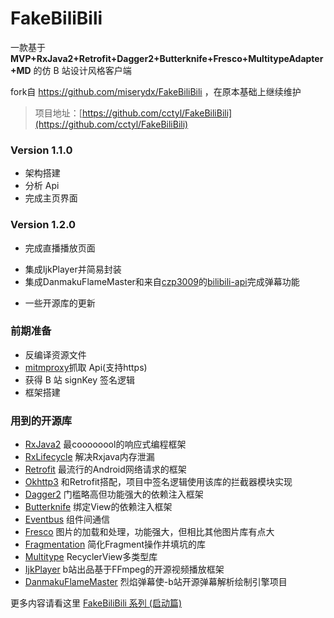 # FakeBiliBili

一款基于 **MVP+RxJava2+Retrofit+Dagger2+Butterknife+Fresco+MultitypeAdapter+MD** 的仿 B 站设计风格客户端

fork自 https://github.com/miserydx/FakeBiliBili ，在原本基础上继续维护

> 项目地址：[https://github.com/cctyl/FakeBiliBili](https://github.com/cctyl/FakeBiliBili)


### Version 1.1.0

* 架构搭建
* 分析 Api
* 完成主页界面

### Version 1.2.0
* 完成直播播放页面
 + 集成IjkPlayer并简易封装
 + 集成DanmakuFlameMaster和来自[czp3009](https://github.com/czp3009)的[bilibili-api](https://github.com/czp3009/bilibili-api)完成弹幕功能
* 一些开源库的更新

### 前期准备

* 反编译资源文件
* [mitmproxy](https://mitmproxy.org/)抓取 Api(支持https)
* 获得 B 站 signKey 签名逻辑
* 框架搭建

### 用到的开源库
* [RxJava2](https://github.com/ReactiveX/RxJava) 最coooooool的响应式编程框架
* [RxLifecycle](https://github.com/trello/RxLifecycle) 解决Rxjava内存泄漏
* [Retrofit](https://github.com/square/retrofit) 最流行的Android网络请求的框架
* [Okhttp3](https://github.com/square/okhttp) 和Retrofit搭配，项目中签名逻辑使用该库的拦截器模块实现
* [Dagger2](https://github.com/google/dagger) 门槛略高但功能强大的依赖注入框架
* [Butterknife](https://github.com/JakeWharton/butterknife) 绑定View的依赖注入框架
* [Eventbus](https://github.com/greenrobot/EventBus) 组件间通信
* [Fresco](https://github.com/facebook/fresco) 图片的加载和处理，功能强大，但相比其他图片库有点大
* [Fragmentation](https://github.com/YoKeyword/Fragmentation) 简化Fragment操作并填坑的库
* [Multitype](https://github.com/drakeet/MultiType) RecyclerView多类型库
* [IjkPlayer](https://github.com/Bilibili/ijkplayer) b站出品基于FFmpeg的开源视频播放框架
* [DanmakuFlameMaster](https://github.com/Bilibili/DanmakuFlameMaster) 烈焰弹幕使-b站开源弹幕解析绘制引擎项目

更多内容请看这里 [FakeBiliBili 系列 (启动篇)](http://www.jianshu.com/p/b3b9e13bd842)
